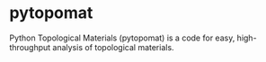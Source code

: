 # pytopomat
Python Topological Materials (pytopomat) is a code for easy, high-throughput analysis of topological materials. 
